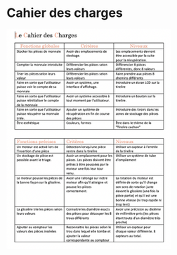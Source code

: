 # Cahier des charges #

<img src="Images/Cahier_des_charges .png" alt="Cahier des charges" height="500"/>



